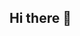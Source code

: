 ## Hi there 👋

<!--

**Here are some ideas to get you started:**

🙋‍♀️ A short introduction - Teamfolio is a project of connectors
🌈 Contribution guidelines - u can check on the repo
👩‍💻 Useful resources - where can the community find your docs? Is there anything else the community should know?
🍿 Fun facts - what does your team eat for breakfast?
🧙 Remember, you can do mighty things with the power of [Markdown](https://docs.github.com/github/writing-on-github/getting-started-with-writing-and-formatting-on-github/basic-writing-and-formatting-syntax)
-->
